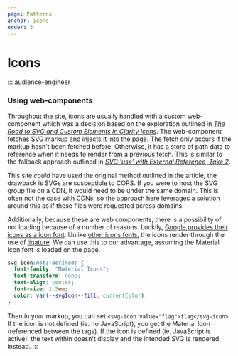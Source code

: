 ```yaml
---
page: Patterns
anchor: Icons
order: 3
---
```


# Icons

::: audience-engineer
### Using web-components
Throughout the site, icons are usually handled with a custom web-component which was a decision based on the exploration outlined in _[The Road to SVG and Custom Elements in Clarity Icons](https://medium.com/claritydesignsystem/the-road-to-svg-and-custom-elements-in-clarity-icons-1d691c6cc91)_. The web-component fetches SVG markup and injects it into the page. The fetch only occurs if the markup hasn't been fetched before. Otherwise, it has a store of path data to reference when it needs to render from a previous fetch. This is similar to the fallback approach outlined in _[SVG 'use' with External Reference, Take 2](https://css-tricks.com/svg-use-with-external-reference-take-2/)_.

This site _could_ have used the original method outlined in the article, the drawback is SVGs are susceptible to CORS. If you were to host the SVG group file on a CDN, it would need to be under the same domain. This is often not the case with CDNs, so the approach here leverages a solution around this as if these files were requested across domains.

Additionally, because these are web components, there is a possibility of not loading because of a number of reasons. Luckily, [Google provides their icons as a icon font](https://google.github.io/material-design-icons/). Unlike [other icons fonts](https://fontawesome.com/), the icons render through the use of [ligature](https://alistapart.com/article/the-era-of-symbol-fonts/). We can use this to our advantage, assuming the Material Icon font is loaded on the page.

```css
svg-icon:not(:defined) {
  font-family: "Material Icons";
  text-transform: none;
  text-align: center;
  font-size: 1.5em;
  color: var(--svgIcon--fill, currentColor);
}
```

Then in your markup, you can set `<svg-icon value="flag">flag</svg-icon>`. If the icon is not defined (ie. no JavaScript), you get the Material Icon (referenced between the tags). If the icon is defined (ie. JavaScript is active), the text within doesn't display and the intended SVG is rendered instead.
:::